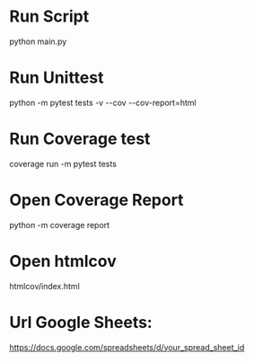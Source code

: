 # Run Script
python main.py

# Run Unittest
python -m pytest tests -v --cov --cov-report=html

# Run Coverage test
coverage run -m pytest tests

# Open Coverage Report
python -m coverage report

# Open htmlcov
htmlcov/index.html

# Url Google Sheets:
https://docs.google.com/spreadsheets/d/your_spread_sheet_id
